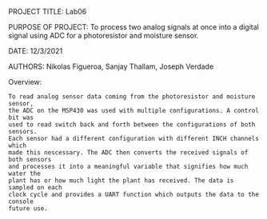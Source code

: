 PROJECT TITLE: Lab06

PURPOSE OF PROJECT: To process two analog signals at once into a digital signal using ADC for a photoresistor and moisture sensor.

DATE: 12/3/2021

AUTHORS: Nikolas Figueroa, Sanjay Thallam, Joseph Verdade

Overview: 
	
	To read analog sensor data coming from the photoresistor and moisture sensor,
	the ADC on the MSP430 was used with multiple configurations. A control bit was 
	used to read switch back and forth between the configurations of both sensors. 
	Each sensor had a different configuration with different INCH channels which
	made this nescessary. The ADC then converts the received signals of both sensors 
	and processes it into a meaningful variable that signifies how much water the
	plant has or how much light the plant has received. The data is sampled on each 
	clock cycle and provides a UART function which outputs the data to the console 
	future use. 

	
